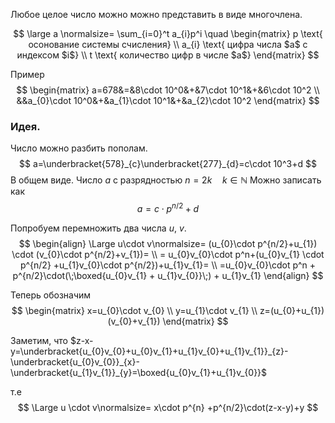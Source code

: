 Любое целое число можно можно представить в виде многочлена.

$$
\large a \normalsize= \sum_{i=0}^t a_{i}p^i \quad
\begin{matrix}
p \text{ осонование системы счисления} \\
a_{i} \text{ цифра числа $a$ с индексом $i$} \\
t \text{ количество цифр в числе $a$}
\end{matrix}
$$

Пример  
$$
\begin{matrix}
a=678&=&8\cdot 10^0&+&7\cdot 10^1&+&6\cdot 10^2 \\
&&a_{0}\cdot 10^0&+&a_{1}\cdot 10^1&+&a_{2}\cdot 10^2
\end{matrix}
$$

### Идея.
Число можно разбить пополам.  
$$
a=\underbracket{578}_{c}\underbracket{277}_{d}=c\cdot 10^3+d
$$
В общем виде. Число $a$ с разрядностью $n=2k \quad k \in \mathbb{N}$
Можно записать как  
$$
a= c\cdot p^{n/2}+d
$$

Попробуем перемножить два числа $u$, $v$.  
$$
\begin{align}
\Large u\cdot v\normalsize= (u_{0}\cdot p^{n/2}+u_{1}) \cdot (v_{0}\cdot p^{n/2}+v_{1})= \\
= u_{0}v_{0}\cdot p^n+(u_{0}v_{1} \cdot p^{n/2} +u_{1}v_{0}\cdot p^{n/2})+u_{1}v_{1}= \\
=u_{0}v_{0}\cdot p^n +  p^{n/2}\cdot(\;\boxed{u_{0}v_{1} + u_{1}v_{0}}\;) + u_{1}v_{1}
\end{align}
$$

Теперь обозначим  
$$
\begin{matrix}
x=u_{0}\cdot v_{0} \\
y=u_{1}\cdot v_{1} \\
z=(u_{0}+u_{1})(v_{0}+v_{1})
\end{matrix}
$$


Заметим, что $z-x-y=\underbracket{u_{0}v_{0}+u_{0}v_{1}+u_{1}v_{0}+u_{1}v_{1}}_{z}-\underbracket{u_{0}v_{0}}_{x}-\underbracket{u_{1}v_{1}}_{y}=\boxed{u_{0}v_{1}+u_{1}v_{0}}$  

т.е  
$$
\Large u \cdot v\normalsize= x\cdot p^{n}
+p^{n/2}\cdot(z-x-y)+y
$$